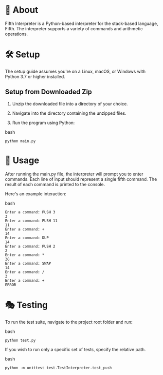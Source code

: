 # 📖 About

Fifth Interpreter is a Python-based interpreter for the stack-based language, Fifth.
The interpreter supports a variety of commands and arithmetic operations.

# 🛠️ Setup

The setup guide assumes you're on a Linux, macOS, or Windows with Python 3.7 or higher installed.

## Setup from Downloaded Zip

1. Unzip the downloaded file into a directory of your choice.

2. Navigate into the directory containing the unzipped files.

3. Run the program using Python:

bash
```
python main.py
```

# 🚀 Usage

After running the main.py file, the interpreter will prompt you to enter commands.
Each line of input should represent a single fifth command.
The result of each command is printed to the console.

Here's an example interaction:

bash
```
Enter a command: PUSH 3
3
Enter a command: PUSH 11
11
Enter a command: +
14
Enter a command: DUP
14
Enter a command: PUSH 2
2
Enter a command: *
28
Enter a command: SWAP
14
Enter a command: /
2
Enter a command: +
ERROR
```

# 🎭 Testing
To run the test suite, navigate to the project root folder and run:

bash
```
python test.py
```

If you wish to run only a specific set of tests, specify the relative path.

bash
```
python -m unittest test.TestInterpreter.test_push
```